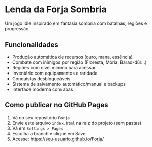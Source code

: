 # Lenda da Forja Sombria

Um jogo idle inspirado em fantasia sombria com batalhas, regiões e progressão.

## Funcionalidades
- Produção automática de recursos (ouro, mana, essência)
- Combate com inimigos por região (Floresta, Moria, Barad-dûr...)
- Regiões com nível mínimo para acessar
- Inventário com equipamentos e raridade
- Conquistas desbloqueáveis
- Sistema de salvamento automático/manual e backups
- Interface moderna com abas

## Como publicar no GitHub Pages

1. Vá no seu repositório `Forja`
2. Envie este arquivo `index.html` na raiz do projeto (sem pastas)
3. Vá em `Settings > Pages`
4. Escolha a branch e clique em Save
5. Acesse: https://seu-usuario.github.io/Forja/

